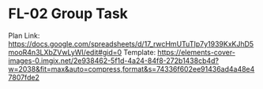 # FL-02 Group Task
Plan Link: https://docs.google.com/spreadsheets/d/17_rwcHmUTuTIp7y1939KxKJhD5mooR4n3LXbZVwLyWI/edit#gid=0 Template: https://elements-cover-images-0.imgix.net/2e938462-5f1d-4a24-84f8-272b1438cb4d?w=2038&fit=max&auto=compress,format&s=74336f602ee91436ad4a48e47807fde2
